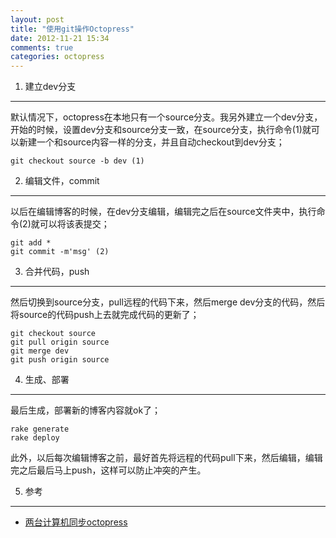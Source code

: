 ```yaml
---
layout: post
title: "使用git操作Octopress"
date: 2012-11-21 15:34
comments: true
categories: octopress
---
```

1. 建立dev分支
----------------
默认情况下，octopress在本地只有一个source分支。我另外建立一个dev分支，开始的时候，设置dev分支和source分支一致，在source分支，执行命令(1)就可以新建一个和source内容一样的分支，并且自动checkout到dev分支；

    git checkout source -b dev (1)

<!--more-->
2. 编辑文件，commit
----------------
以后在编辑博客的时候，在dev分支编辑，编辑完之后在source文件夹中，执行命令(2)就可以将该表提交；

    git add *
    git commit -m'msg' (2)

3. 合并代码，push
----------------
然后切换到source分支，pull远程的代码下来，然后merge dev分支的代码，然后将source的代码push上去就完成代码的更新了；

    git checkout source
    git pull origin source
    git merge dev
    git push origin source

4. 生成、部署
----------------
最后生成，部署新的博客内容就ok了；
    
    rake generate
    rake deploy

此外，以后每次编辑博客之前，最好首先将远程的代码pull下来，然后编辑，编辑完之后最后马上push，这样可以防止冲突的产生。

5. 参考
----------------
* [两台计算机同步octopress](http://note.softrayn.com/blog/2012/07/two-pc-sync-octopress/)